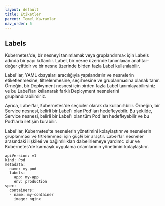 ```yaml
---
layout: default
title: Etiketler
parent: Temel Kavramlar
nav_order: 5
---
```


##  Labels
 
Kubernetes'de, bir nesneyi tanımlamak veya gruplandırmak için Labels adında bir yapı kullanılır. Label, bir nesne üzerinde tanımlanan anahtar-değer çiftidir ve bir nesne üzerinde birden fazla Label kullanılabilir.

Label'lar, YAML dosyaları aracılığıyla yapılandırılır ve nesnelerin etiketlenmesine, filtrelenmesine, seçilmesine ve gruplanmasına olanak tanır. Örneğin, bir Deployment nesnesi için birden fazla Label tanımlayabilirsiniz ve bu Label'ları kullanarak farklı Deployment nesnelerini gruplandırabilirsiniz.

Ayrıca, Label'lar, Kubernetes'de seçiciler olarak da kullanılabilir. Örneğin, bir Service nesnesi, belirli bir Label'ı olan Pod'ları hedefleyebilir. Bu şekilde, Service nesnesi, belirli bir Label'ı olan tüm Pod'ları hedefleyebilir ve bu Pod'larla iletişim kurabilir.

Label'lar, Kubernetes'te nesnelerin yönetimini kolaylaştırır ve nesnelerin gruplanması ve filtrelenmesi için güçlü bir araçtır. Label'lar, nesneler arasındaki ilişkileri ve bağımlılıkları da belirlemeye yardımcı olur ve Kubernetes'de karmaşık uygulama ortamlarının yönetimini kolaylaştırır.


```
apiVersion: v1
kind: Pod
metadata:
  name: my-pod
  labels:
    app: my-app
    env: production
spec:
  containers:
  - name: my-container
    image: nginx

```
